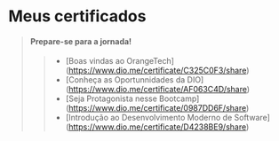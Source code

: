 # Meus certificados
>
> #### Prepare-se para a jornada!
>
>> - [Boas vindas ao OrangeTech] (https://www.dio.me/certificate/C325C0F3/share)
>> - [Conheça as Oportunnidades da DIO] (https://www.dio.me/certificate/AF063C4D/share)
>> - [Seja Protagonista nesse Bootcamp] (https://www.dio.me/certificate/0987DD6F/share)
>> - [Introdução ao Desenvolvimento Moderno de Software] (https://www.dio.me/certificate/D4238BE9/share)

